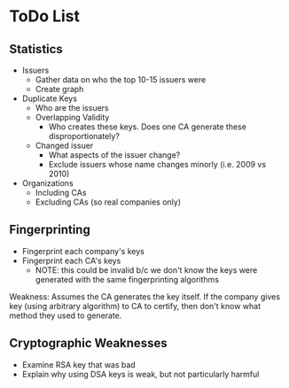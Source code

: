 # ToDo List

## Statistics
- Issuers
    - Gather data on who the top 10-15 issuers were
    - Create graph
- Duplicate Keys
    - Who are the issuers
    - Overlapping Validity
        - Who creates these keys. Does one CA generate these disproportionately?
    - Changed issuer
        - What aspects of the issuer change?
        - Exclude issuers whose name changes minorly (i.e. 2009 vs 2010)
- Organizations
    - Including CAs
    - Excluding CAs (so real companies only)
    
## Fingerprinting
- Fingerprint each company's keys
- Fingerprint each CA's keys
    - NOTE: this could be invalid b/c we don't know the keys were generated with the same fingerprinting algorithms

Weakness: Assumes the CA generates the key itself. If the company gives key (using arbitrary algorithm) to CA to certify,
then don't know what method they used to generate.

    
## Cryptographic Weaknesses
- Examine RSA key that was bad
- Explain why using DSA keys is weak, but not particularly harmful